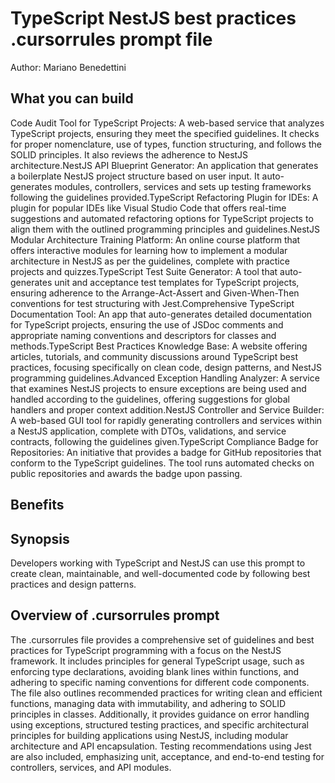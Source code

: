 # TypeScript NestJS best practices .cursorrules prompt file

Author: Mariano Benedettini

## What you can build
Code Audit Tool for TypeScript Projects: A web-based service that analyzes TypeScript projects, ensuring they meet the specified guidelines. It checks for proper nomenclature, use of types, function structuring, and follows the SOLID principles. It also reviews the adherence to NestJS architecture.NestJS API Blueprint Generator: An application that generates a boilerplate NestJS project structure based on user input. It auto-generates modules, controllers, services and sets up testing frameworks following the guidelines provided.TypeScript Refactoring Plugin for IDEs: A plugin for popular IDEs like Visual Studio Code that offers real-time suggestions and automated refactoring options for TypeScript projects to align them with the outlined programming principles and guidelines.NestJS Modular Architecture Training Platform: An online course platform that offers interactive modules for learning how to implement a modular architecture in NestJS as per the guidelines, complete with practice projects and quizzes.TypeScript Test Suite Generator: A tool that auto-generates unit and acceptance test templates for TypeScript projects, ensuring adherence to the Arrange-Act-Assert and Given-When-Then conventions for test structuring with Jest.Comprehensive TypeScript Documentation Tool: An app that auto-generates detailed documentation for TypeScript projects, ensuring the use of JSDoc comments and appropriate naming conventions and descriptors for classes and methods.TypeScript Best Practices Knowledge Base: A website offering articles, tutorials, and community discussions around TypeScript best practices, focusing specifically on clean code, design patterns, and NestJS programming guidelines.Advanced Exception Handling Analyzer: A service that examines NestJS projects to ensure exceptions are being used and handled according to the guidelines, offering suggestions for global handlers and proper context addition.NestJS Controller and Service Builder: A web-based GUI tool for rapidly generating controllers and services within a NestJS application, complete with DTOs, validations, and service contracts, following the guidelines given.TypeScript Compliance Badge for Repositories: An initiative that provides a badge for GitHub repositories that conform to the TypeScript guidelines. The tool runs automated checks on public repositories and awards the badge upon passing.

## Benefits


## Synopsis
Developers working with TypeScript and NestJS can use this prompt to create clean, maintainable, and well-documented code by following best practices and design patterns.

## Overview of .cursorrules prompt
The .cursorrules file provides a comprehensive set of guidelines and best practices for TypeScript programming with a focus on the NestJS framework. It includes principles for general TypeScript usage, such as enforcing type declarations, avoiding blank lines within functions, and adhering to specific naming conventions for different code components. The file also outlines recommended practices for writing clean and efficient functions, managing data with immutability, and adhering to SOLID principles in classes. Additionally, it provides guidance on error handling using exceptions, structured testing practices, and specific architectural principles for building applications using NestJS, including modular architecture and API encapsulation. Testing recommendations using Jest are also included, emphasizing unit, acceptance, and end-to-end testing for controllers, services, and API modules.

